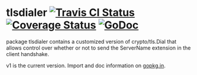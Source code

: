 tlsdialer [![Travis CI Status](https://travis-ci.org/getlantern/tlsdialer.svg?branch=master)](https://travis-ci.org/getlantern/tlsdialer)&nbsp;[![Coverage Status](https://coveralls.io/repos/getlantern/tlsdialer/badge.png)](https://coveralls.io/r/getlantern/tlsdialer)&nbsp;[![GoDoc](https://godoc.org/github.com/getlantern/tlsdialer?status.png)](http://godoc.org/github.com/getlantern/tlsdialer)
==========
package tlsdialer contains a customized version of crypto/tls.Dial that allows
control over whether or not to send the ServerName extension in the client
handshake.

v1 is the current version.  Import and doc information on
[gopkg.in](http://gopkg.in/getlantern/tlsdialer.v1).